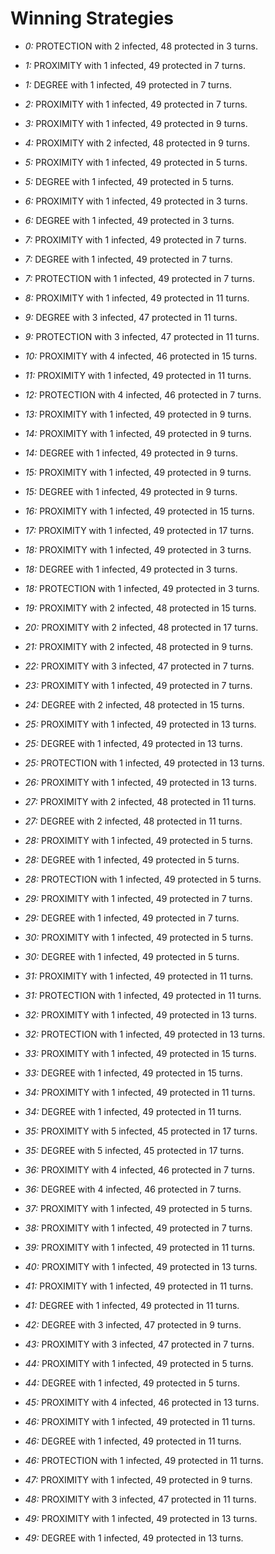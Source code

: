 # Winning Strategies

* _0:_ PROTECTION with 2 infected, 48 protected in 3 turns.


* _1:_ PROXIMITY with 1 infected, 49 protected in 7 turns.


* _1:_ DEGREE with 1 infected, 49 protected in 7 turns.


* _2:_ PROXIMITY with 1 infected, 49 protected in 7 turns.


* _3:_ PROXIMITY with 1 infected, 49 protected in 9 turns.


* _4:_ PROXIMITY with 2 infected, 48 protected in 9 turns.


* _5:_ PROXIMITY with 1 infected, 49 protected in 5 turns.


* _5:_ DEGREE with 1 infected, 49 protected in 5 turns.


* _6:_ PROXIMITY with 1 infected, 49 protected in 3 turns.


* _6:_ DEGREE with 1 infected, 49 protected in 3 turns.


* _7:_ PROXIMITY with 1 infected, 49 protected in 7 turns.


* _7:_ DEGREE with 1 infected, 49 protected in 7 turns.


* _7:_ PROTECTION with 1 infected, 49 protected in 7 turns.


* _8:_ PROXIMITY with 1 infected, 49 protected in 11 turns.


* _9:_ DEGREE with 3 infected, 47 protected in 11 turns.


* _9:_ PROTECTION with 3 infected, 47 protected in 11 turns.


* _10:_ PROXIMITY with 4 infected, 46 protected in 15 turns.


* _11:_ PROXIMITY with 1 infected, 49 protected in 11 turns.


* _12:_ PROTECTION with 4 infected, 46 protected in 7 turns.


* _13:_ PROXIMITY with 1 infected, 49 protected in 9 turns.


* _14:_ PROXIMITY with 1 infected, 49 protected in 9 turns.


* _14:_ DEGREE with 1 infected, 49 protected in 9 turns.


* _15:_ PROXIMITY with 1 infected, 49 protected in 9 turns.


* _15:_ DEGREE with 1 infected, 49 protected in 9 turns.


* _16:_ PROXIMITY with 1 infected, 49 protected in 15 turns.


* _17:_ PROXIMITY with 1 infected, 49 protected in 17 turns.


* _18:_ PROXIMITY with 1 infected, 49 protected in 3 turns.


* _18:_ DEGREE with 1 infected, 49 protected in 3 turns.


* _18:_ PROTECTION with 1 infected, 49 protected in 3 turns.


* _19:_ PROXIMITY with 2 infected, 48 protected in 15 turns.


* _20:_ PROXIMITY with 2 infected, 48 protected in 17 turns.


* _21:_ PROXIMITY with 2 infected, 48 protected in 9 turns.


* _22:_ PROXIMITY with 3 infected, 47 protected in 7 turns.


* _23:_ PROXIMITY with 1 infected, 49 protected in 7 turns.


* _24:_ DEGREE with 2 infected, 48 protected in 15 turns.


* _25:_ PROXIMITY with 1 infected, 49 protected in 13 turns.


* _25:_ DEGREE with 1 infected, 49 protected in 13 turns.


* _25:_ PROTECTION with 1 infected, 49 protected in 13 turns.


* _26:_ PROXIMITY with 1 infected, 49 protected in 13 turns.


* _27:_ PROXIMITY with 2 infected, 48 protected in 11 turns.


* _27:_ DEGREE with 2 infected, 48 protected in 11 turns.


* _28:_ PROXIMITY with 1 infected, 49 protected in 5 turns.


* _28:_ DEGREE with 1 infected, 49 protected in 5 turns.


* _28:_ PROTECTION with 1 infected, 49 protected in 5 turns.


* _29:_ PROXIMITY with 1 infected, 49 protected in 7 turns.


* _29:_ DEGREE with 1 infected, 49 protected in 7 turns.


* _30:_ PROXIMITY with 1 infected, 49 protected in 5 turns.


* _30:_ DEGREE with 1 infected, 49 protected in 5 turns.


* _31:_ PROXIMITY with 1 infected, 49 protected in 11 turns.


* _31:_ PROTECTION with 1 infected, 49 protected in 11 turns.


* _32:_ PROXIMITY with 1 infected, 49 protected in 13 turns.


* _32:_ PROTECTION with 1 infected, 49 protected in 13 turns.


* _33:_ PROXIMITY with 1 infected, 49 protected in 15 turns.


* _33:_ DEGREE with 1 infected, 49 protected in 15 turns.


* _34:_ PROXIMITY with 1 infected, 49 protected in 11 turns.


* _34:_ DEGREE with 1 infected, 49 protected in 11 turns.


* _35:_ PROXIMITY with 5 infected, 45 protected in 17 turns.


* _35:_ DEGREE with 5 infected, 45 protected in 17 turns.


* _36:_ PROXIMITY with 4 infected, 46 protected in 7 turns.


* _36:_ DEGREE with 4 infected, 46 protected in 7 turns.


* _37:_ PROXIMITY with 1 infected, 49 protected in 5 turns.


* _38:_ PROXIMITY with 1 infected, 49 protected in 7 turns.


* _39:_ PROXIMITY with 1 infected, 49 protected in 11 turns.


* _40:_ PROXIMITY with 1 infected, 49 protected in 13 turns.


* _41:_ PROXIMITY with 1 infected, 49 protected in 11 turns.


* _41:_ DEGREE with 1 infected, 49 protected in 11 turns.


* _42:_ DEGREE with 3 infected, 47 protected in 9 turns.


* _43:_ PROXIMITY with 3 infected, 47 protected in 7 turns.


* _44:_ PROXIMITY with 1 infected, 49 protected in 5 turns.


* _44:_ DEGREE with 1 infected, 49 protected in 5 turns.


* _45:_ PROXIMITY with 4 infected, 46 protected in 13 turns.


* _46:_ PROXIMITY with 1 infected, 49 protected in 11 turns.


* _46:_ DEGREE with 1 infected, 49 protected in 11 turns.


* _46:_ PROTECTION with 1 infected, 49 protected in 11 turns.


* _47:_ PROXIMITY with 1 infected, 49 protected in 9 turns.


* _48:_ PROXIMITY with 3 infected, 47 protected in 11 turns.


* _49:_ PROXIMITY with 1 infected, 49 protected in 13 turns.


* _49:_ DEGREE with 1 infected, 49 protected in 13 turns.


